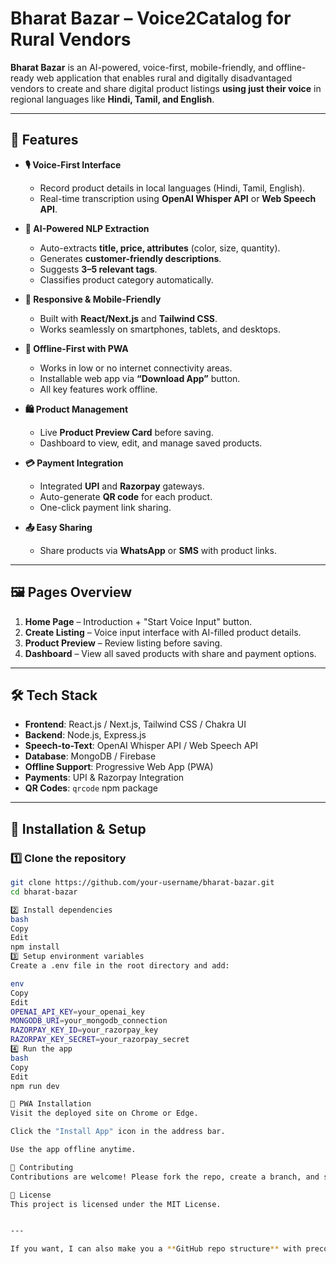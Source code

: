 # Bharat Bazar – Voice2Catalog for Rural Vendors

**Bharat Bazar** is an AI-powered, voice-first, mobile-friendly, and offline-ready web application that enables rural and digitally disadvantaged vendors to create and share digital product listings **using just their voice** in regional languages like **Hindi, Tamil, and English**.

---

## 🌟 Features

- **🎙️ Voice-First Interface**
  - Record product details in local languages (Hindi, Tamil, English).
  - Real-time transcription using **OpenAI Whisper API** or **Web Speech API**.
  
- **🤖 AI-Powered NLP Extraction**
  - Auto-extracts **title, price, attributes** (color, size, quantity).
  - Generates **customer-friendly descriptions**.
  - Suggests **3–5 relevant tags**.
  - Classifies product category automatically.

- **📱 Responsive & Mobile-Friendly**
  - Built with **React/Next.js** and **Tailwind CSS**.
  - Works seamlessly on smartphones, tablets, and desktops.

- **💾 Offline-First with PWA**
  - Works in low or no internet connectivity areas.
  - Installable web app via **“Download App”** button.
  - All key features work offline.

- **🛍️ Product Management**
  - Live **Product Preview Card** before saving.
  - Dashboard to view, edit, and manage saved products.

- **💳 Payment Integration**
  - Integrated **UPI** and **Razorpay** gateways.
  - Auto-generate **QR code** for each product.
  - One-click payment link sharing.

- **📤 Easy Sharing**
  - Share products via **WhatsApp** or **SMS** with product links.

---

## 🖼️ Pages Overview

1. **Home Page** – Introduction + "Start Voice Input" button.
2. **Create Listing** – Voice input interface with AI-filled product details.
3. **Product Preview** – Review listing before saving.
4. **Dashboard** – View all saved products with share and payment options.

---

## 🛠️ Tech Stack

- **Frontend**: React.js / Next.js, Tailwind CSS / Chakra UI
- **Backend**: Node.js, Express.js
- **Speech-to-Text**: OpenAI Whisper API / Web Speech API
- **Database**: MongoDB / Firebase
- **Offline Support**: Progressive Web App (PWA)
- **Payments**: UPI & Razorpay Integration
- **QR Codes**: `qrcode` npm package

---

## 🚀 Installation & Setup

### 1️⃣ Clone the repository
```bash
git clone https://github.com/your-username/bharat-bazar.git
cd bharat-bazar

2️⃣ Install dependencies
bash
Copy
Edit
npm install
3️⃣ Setup environment variables
Create a .env file in the root directory and add:

env
Copy
Edit
OPENAI_API_KEY=your_openai_key
MONGODB_URI=your_mongodb_connection
RAZORPAY_KEY_ID=your_razorpay_key
RAZORPAY_KEY_SECRET=your_razorpay_secret
4️⃣ Run the app
bash
Copy
Edit
npm run dev

📱 PWA Installation
Visit the deployed site on Chrome or Edge.

Click the "Install App" icon in the address bar.

Use the app offline anytime.

🤝 Contributing
Contributions are welcome! Please fork the repo, create a branch, and submit a PR.

📄 License
This project is licensed under the MIT License.


---

If you want, I can also make you a **GitHub repo structure** with preconfigured **React + Node.js + PWA + Razorpay + Whisper API integration** so you can directly push it to GitHub and start development.  
